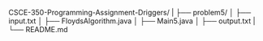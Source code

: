 <!-- Problem5 README.md 
To compile navigate to the Problem4 directory, compile the files using "javac FloydsAlgorithm.java Main5.java" Then run using "java Main5" -->
CSCE-350-Programming-Assignment-Driggers/
|
├── problem5/
│   ├── input.txt <!-- Contains distance matrix-->
│   ├── FloydsAlgorithm.java                       <!-- File that contains the program that will implement Floyd's Algorithm -->
│   ├── Main5.java                    <!-- Main entry point for java-->
│   ├── output.txt                  <!-- Contains Final distance matrix for all pairs shortest path -->
|
└── README.md                   <!-- This file-->